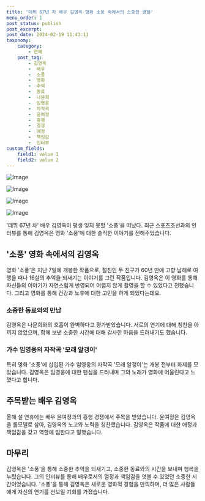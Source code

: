 ```yaml
---
title: '데뷔 67년 차 배우 김영옥 영화 소풍 속에서의 소중한 경험'
menu_order: 1
post_status: publish
post_excerpt: 
post_date: 2024-02-19 11:43:11
taxonomy:
    category:
        - 연예
    post_tag:
        - 김영옥
        -  배우
        -  소풍
        -  영화
        -  추억
        -  동료
        -  나문희
        -  임영웅
        -  자작곡
        -  윤여정
        -  흥행
        -  경쟁
        -  애정
        -  책임감
        -  인터뷰
custom_fields:
    field1: value 1
    field2: value 2
---
```


![Image](https://mimgnews.pstatic.net/image/076/2024/02/13/2024021201000737000097081_20240213070004024.jpg?type=w540)

![Image](https://ssl.pstatic.net/mimgnews/image/076/2024/02/13/2024021201000737000097083_20240213070004042.jpg?type=w540)

![Image](https://mimgnews.pstatic.net/image/076/2024/02/13/2024021201000737000097084_20240213070004048.jpg?type=w540)

![Image](https://ssl.pstatic.net/mimgnews/image/076/2024/02/13/2024021201000737000097082_20240213070004056.jpg?type=w540)

'데뷔 67년 차' 배우 김영옥이 평생 잊지 못할 '소풍'을 떠났다. 최근 스포츠조선과의 인터뷰를 통해 김영옥은 영화 '소풍'에 대한 솔직한 이야기를 전해주었습니다. 
## '소풍' 영화 속에서의 김영옥
영화 '소풍'은 지난 7일에 개봉한 작품으로, 절친인 두 친구가 60년 만에 고향 남해로 여행을 떠나 16살의 추억을 되새기는 이야기를 그린 작품입니다. 김영옥은 이 영화를 통해 자신들의 이야기가 자연스럽게 반영되어 어렵지 않게 촬영을 할 수 있었다고 전했습니다. 그리고 영화를 통해 건강과 노후에 대한 고민을 하게 되었다는데요. 
### 소중한 동료와의 만남
김영옥은 나문희와의 호흡이 완벽하다고 평가받았습니다. 서로의 연기에 대해 칭찬을 아끼지 않았으며, 함께 보낸 소중한 시간에 대해 감사한 마음을 드러내기도 했습니다. 
### 가수 임영웅의 자작곡 '모래 알갱이'
특히 영화 '소풍'에 삽입된 가수 임영웅의 자작곡 '모래 알갱이'는 개봉 전부터 화제를 모았습니다. 김영옥은 임영웅에 대한 팬심을 드러내며 그의 노래가 영화에 어울린다고 느꼈다고 합니다. 
## 주목받는 배우 김영옥
올해 설 연휴에는 배우 윤여정과의 흥행 경쟁에서 주목을 받았습니다. 윤여정은 김영옥을 롤모델로 삼아, 김영옥의 노고와 노력을 칭찬했습니다. 김영옥은 작품에 대한 애정과 책임감을 갖고 역할에 임한다고 말했습니다.
## 마무리
김영옥은 '소풍'을 통해 소중한 추억을 되새기고, 소중한 동료와의 시간을 보내며 행복을 누렸습니다. 그의 인터뷰를 통해 배우로서의 열정과 책임감을 엿볼 수 있었던 소중한 시간이었습니다. '소풍'을 통해 김영옥은 새로운 영화적 경험을 만끽하며, 더 많은 사람들에게 자신의 연기를 선보일 기회를 가졌습니다.
